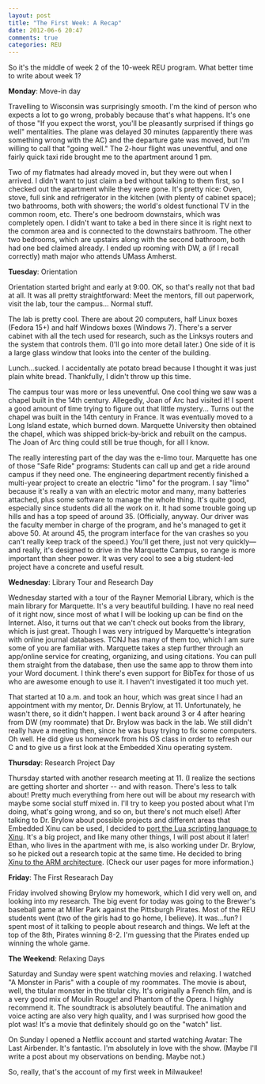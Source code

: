 ```yaml
---
layout: post
title: "The First Week: A Recap"
date: 2012-06-6 20:47
comments: true
categories: REU
---
```


So it's the middle of week 2 of the 10-week REU program. What better time to write about week 1?

<!--more-->

**Monday**: Move-in day

Travelling to Wisconsin was surprisingly smooth. I'm the kind of person who expects a lot to go wrong, probably because that's what happens. It's one of those "If you expect the worst, you'll be pleasantly surprised if things go well" mentalities. The plane was delayed 30 minutes (apparently there was something wrong with the AC) and the departure gate was moved, but I'm willing to call that "going well." The 2-hour flight was uneventful, and one fairly quick taxi ride brought me to the apartment around 1 pm.

Two of my flatmates had already moved in, but they were out when I arrived. I didn't want to just claim a bed without talking to them first, so I checked out the apartment while they were gone. It's pretty nice: Oven, stove, full sink and refrigerator in the kitchen (with plenty of cabinet space); two bathrooms, both with showers; the world's oldest functional TV in the common room, etc. There's one bedroom downstairs, which was completely open. I didn't want to take a bed in there since it is right next to the common area and is connected to the downstairs bathroom. The other two bedrooms, which are upstairs along with the second bathroom, both had one bed claimed already. I ended up rooming with DW, a (if I recall correctly) math major who attends UMass Amherst.

**Tuesday**: Orientation

Orientation started bright and early at 9:00. OK, so that's really not that bad at all. It was all pretty straightforward: Meet the mentors, fill out paperwork, visit the lab, tour the campus... Normal stuff.

The lab is pretty cool. There are about 20 computers, half Linux boxes (Fedora 15+) and half Windows boxes (Windows 7). There's a server cabinet with all the tech used for research, such as the Linksys routers and the system that controls them. (I'll go into more detail later.) One side of it is a large glass window that looks into the center of the building.

Lunch...sucked. I accidentally ate potato bread because I thought it was just plain white bread. Thankfully, I didn't throw up this time.

The campus tour was more or less uneventful. One cool thing we saw was a chapel built in the 14th century. Allegedly, Joan of Arc had visited it! I spent a good amount of time trying to figure out that little mystery... Turns out the chapel was built in the 14th century in France. It was eventually moved to a Long Island estate, which burned down. Marquette University then obtained the chapel, which was shipped brick-by-brick and rebuilt on the campus. The Joan of Arc thing could still be true though, for all I know.

The really interesting part of the day was the e-limo tour. Marquette has one of those "Safe Ride" programs: Students can call up and get a ride around campus if they need one. The engineering department recently finished a multi-year project to create an electric "limo" for the program. I say "limo" because it's really a van with an electric motor and many, many batteries attached, plus some software to manage the whole thing. It's quite good, especially since students did all the work on it. It had some trouble going up hills and has a top speed of around 35. (Officially, anyway. Our driver was the faculty member in charge of the program, and he's managed to get it above 50. At around 45, the program interface for the van crashes so you can't really keep track of the speed.) You'll get there, just not very quickly&mdash;and really,  it's designed to drive in the Marquette Campus, so range is more important than sheer power. It was very cool to see a big student-led project have a concrete and useful result.

**Wednesday**: Library Tour and Research Day

Wednesday started with a tour of the Rayner Memorial Library, which is the main library for Marquette. It's a very beautiful building. I have no real need of it right now, since most of what I will be looking up can be find on the Internet. Also, it turns out that we can't check out books from the library, which is just great. Though I was very intrigued by Marquette's integration with online journal databases. TCNJ has many of them too, which I am sure some of you are familiar with. Marquette takes a step further through an app/online service for creating, organizing, and using citations. You can pull them straight from the database, then use the same app to throw them into your Word document. I think there's even support for BibTex for those of us who are awesome enough to use it. I haven't investigated it too much yet.

That started at 10 a.m. and took an hour, which was great since I had an appointment with my mentor, Dr. Dennis Brylow, at 11. Unfortunately, he wasn't there, so it didn't happen. I went back around 3 or 4 after hearing from DW (my roommate) that Dr. Brylow was back in the lab. We still didn't really have a meeting then, since he was busy trying to fix some computers. Oh well. He did give us homework from his OS class in order to refresh our C and to give us a first look at the Embedded Xinu operating system.

**Thursday**: Research Project Day

Thursday started with another research meeting at 11. (I realize the sections are getting shorter and shorter -- and with reason. There's less to talk about! Pretty much everything from here out will be about my research with maybe some social stuff mixed in. I'll try to keep you posted about what I'm doing, what's going wrong, and so on, but there's not much else!) After talking to Dr. Brylow about possible projects and different areas that Embedded Xinu can be used, I decided to [port the Lua scripting language to Xinu](http://acm.mscs.mu.edu/wiki-reu/index.php/Porting_the_Lua_programming_language_to_Xinu). It's a big project, and like many other things, I will post about it later! Ethan, who lives in the apartment with me, is also working under Dr. Brylow, so he picked out a research topic at the same time. He decided to bring [Xinu to the ARM architecture](http://acm.mscs.mu.edu/wiki-reu/index.php/Embedded_Xinu_Operating_System_on_ARM). (Check our user pages for more information.)

**Friday**: The First Researach Day

Friday involved showing Brylow my homework, which I did very well on, and looking into my research. The big event for today was going to the Brewer's baseball game at Miller Park against the Pittsburgh Pirates. Most of the REU students went (two of the girls had to go home, I believe). It was...fun? I spent most of it talking to people about research and things. We left at the top of the 8th, Pirates winning 8-2. I'm guessing that the Pirates ended up winning the whole game.

**The Weekend**: Relaxing Days

Saturday and Sunday were spent watching movies and relaxing. I watched "A Monster in Paris" with a couple of my roommates. The movie is about, well, the titular monster in the titular city. It's originally a French film, and is a very good mix of Moulin Rouge! and Phantom of the Opera. I highly recommend it. The soundtrack is absolutely beautiful. The animation and voice acting are also very high quality, and I was surprised how good the plot was! It's a movie that definitely should go on the "watch" list.

On Sunday I opened a Netflix account and started watching Avatar: The Last Airbender. It's fantastic. I'm absolutely in love with the show. (Maybe I'll write a post about my observations on bending. Maybe not.)

So, really, that's the account of my first week in Milwaukee!